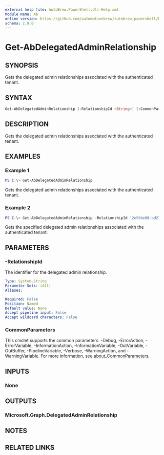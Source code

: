 ```yaml
---
external help file: AutoBrew.PowerShell.dll-Help.xml
Module Name: Ab
online version: https://github.com/automationbrew/autobrew-powershell/blob/main/docs/help/Get-AbDelegatedAdminRelationship.md
schema: 2.0.0
---
```


# Get-AbDelegatedAdminRelationship

## SYNOPSIS

Gets the delegated admin relationships associated with the authenticated tenant.

## SYNTAX

```powershell
Get-AbDelegatedAdminRelationship [-RelationshipId <String>] [<CommonParameters>]
```

## DESCRIPTION

Gets the delegated admin relationships associated with the authenticated tenant.

## EXAMPLES

### Example 1

```powershell
PS C:\> Get-AbDelegatedAdminRelationship
```

Gets the delegated admin relationships associated with the authenticated tenant.

### Example 2

```powershell
PS C:\> Get-AbDelegatedAdminRelationship -RelationshipId '2e994e88-bd27-42f0-afd1-46ef84689f66-993a7446-aaf8-4307-a84b-9075e23c5e63'
```

Gets the specified delegated admin relationships associated with the authenticated tenant.

## PARAMETERS

### -RelationshipId

The identifier for the delegated admin relationship.

```yaml
Type: System.String
Parameter Sets: (All)
Aliases:

Required: False
Position: Named
Default value: None
Accept pipeline input: False
Accept wildcard characters: False
```

### CommonParameters

This cmdlet supports the common parameters: -Debug, -ErrorAction, -ErrorVariable, -InformationAction, -InformationVariable, -OutVariable, -OutBuffer, -PipelineVariable, -Verbose, -WarningAction, and -WarningVariable. For more information, see [about_CommonParameters](http://go.microsoft.com/fwlink/?LinkID=113216).

## INPUTS

### None

## OUTPUTS

### Microsoft.Graph.DelegatedAdminRelationship

## NOTES

## RELATED LINKS

